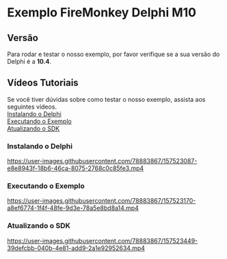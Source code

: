 # Exemplo FireMonkey Delphi M10

## Versão
Para rodar e testar o nosso exemplo, por favor verifique se a sua versão do Delphi é a **10.4**.

## Vídeos Tutoriais
Se você tiver dúvidas sobre como testar o nosso exemplo, assista aos seguintes vídeos.
<br>
[Instalando o Delphi](#instalando-o-delphi)
<br>
[Executando o Exemplo](#executando-o-exemplo)
<br>
[Atualizando o SDK](#atualizando-o-sdk)

### Instalando o Delphi

https://user-images.githubusercontent.com/78883867/157523087-e8e8943f-18b6-46ca-8075-2768c0c85fe3.mp4

### Executando o Exemplo

https://user-images.githubusercontent.com/78883867/157523170-a8ef6774-1f4f-48fe-9d3e-78a5e8bd8a14.mp4


### Atualizando o SDK

https://user-images.githubusercontent.com/78883867/157523449-39defcbb-040b-4e81-add9-2a1e92952634.mp4

